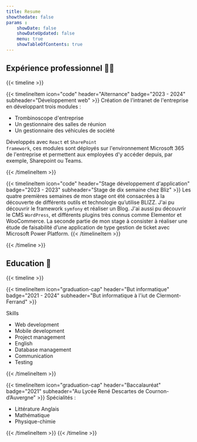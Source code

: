 ```yaml
---
title: Resume
showthedate: false
params :
    showDate: false
    showDateUpdated: false
    menu: true
    showTableOfContents: true
---
```


## Expérience professionnel  👩‍💻


{{< timeline >}}

{{< timelineItem icon="code" header="Alternance" badge="2023 - 2024" subheader="Développement web" >}}
Création de l'intranet de l'entreprise en développant trois modules :
<ul>
    <li>Trombinoscope d'entreprise</li>
    <li>Un gestionnaire des salles de réunion</li>
    <li>Un gestionnaire des véhicules de société</li>
</ul>


Développés avec <code>React</code> et <code>SharePoint framework</code>, ces modules sont déployés sur l'environnement Microsoft 365 de l'entreprise et permettent aux employées d'y accéder depuis, par exemple, Sharepoint ou Teams.

{{< /timelineItem >}}


{{< timelineItem icon="code" header="Stage développement d'application" badge="2023 - 2023" subheader="Stage de dix semaine chez Bliz" >}}
Les quatre premières semaines de mon stage ont été consacrées à la découverte de différents outils et technologie qu’utilise BLIZZ. J'ai pu découvrir le framework <code>symfony</code> et réaliser un Blog. J'ai aussi pu découvrir le CMS <code>WordPress</code>, et différents plugins très connus comme Elementor et WooCommerce.
La seconde partie de mon stage à consister à réaliser une étude de faisabilité d’une application de type gestion de ticket avec Microsoft Power Platform.
{{< /timelineItem >}}

{{< /timeline >}}


## Education :notebook:

{{< timeline >}}

{{< timelineItem icon="graduation-cap" header="But informatique" badge="2021 - 2024" subheader="But informatique à l'iut de Clermont-Ferrand" >}}

Skills
<ul>
    <li>Web development</li>
    <li>Mobile development</li>
    <li>Project management</li>
    <li>English</li>
    <li>Database management</li>
    <li>Communication</li>
    <li>Testing</li>
</ul>

{{< /timelineItem >}}


{{< timelineItem icon="graduation-cap" header="Baccalauréat" badge="2021" subheader="Au Lycée René Descartes de Cournon-d’Auvergne" >}}
Spécialités : 
<ul>
    <li>Littérature Anglais</li>
    <li>Mathématique</li>
    <li>Physique-chimie</li>
</ul>
{{< /timelineItem >}}
{{< /timeline >}}